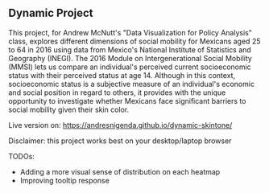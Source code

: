 ## Dynamic Project

This project, for Andrew McNutt's "Data Visualization for Policy Analysis" class, explores different dimensions of social mobility for Mexicans aged 25 to 64 in 2016 using data from Mexico's National Institute of Statistics and Geography (INEGI). The 2016 Module on Intergenerational Social Mobility (MMSI) lets us compare an individual's perceived current socioeconomic status with their perceived status at age 14. Although in this context, socioeconomic status is a subjective measure of an individual's economic and social position in regard to others, it provides with the unique opportunity to investigate whether Mexicans face significant barriers to social mobility given their skin color.

Live version on: https://andresnigenda.github.io/dynamic-skintone/

Disclaimer: this project works best on your desktop/laptop browser

TODOs:

- Adding a more visual sense of distribution on each heatmap
- Improving tooltip response
